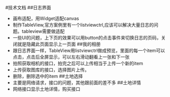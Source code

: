 #技术文档
##日志界面
- 画布适配，用Widget适配canvas
- 制作TableView,官方案例里有一个listviewctrl,应该可以解决大量日志的问题。tableview需要做适配
- 一些UI的问题，上下页的效果可以用button的点击事件来切换日志的页码，关闭就是隐藏此页面显示上一页面
##我的相册
- 跟日志界面一样，TableView用listviewctrl做成预览，里面的每一个item可以点击，点击后全屏显示，可以左右滑动翻看上一张和下一张
- 拍照获取相机的接口，拍完之后可以上传相当于上传一个新的item
- 上传获取图库的接口，选择图片上传。
- 删除，删除选中的item
##土地选择
- 主要是网络请求，接口的问题，其他跟前面的差不多
##土地详情
- 网络接口显示土地详情，购买接口